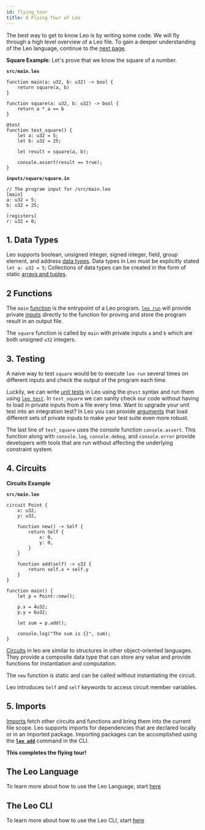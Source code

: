```yaml
---
id: flying_tour
title: A Flying Tour of Leo
---
```



The best way to get to know Leo is by writing some code. We will fly through a high level overview of a Leo file.
To gain a deeper understanding of the Leo language, continue to the [next page](01_layout.md).


**Square Example**: Let's prove that we know the square of a number.

**`src/main.leo`**
```leo
function main(a: u32, b: u32) -> bool {
    return square(a, b)
}

function square(a: u32, b: u32) -> bool {
    return a * a == b
}

@test
function test_square() {
    let a: u32 = 5;
    let b: u32 = 25;
    
    let result = square(a, b);

    console.assert(result == true);
}
```
**`inputs/square/square.in`**
```leo
// The program input for /src/main.leo
[main]
a: u32 = 5;
b: u32 = 25;

[registers]
r: u32 = 0;
```
## 1. Data Types

Leo supports boolean, unsigned integer, signed integer, field, group element, and address [data types](03_types.md). Data types in Leo 
must be explicitly stated `let a: u32 = 5`;
Collections of data types can be created in the form of static [arrays and tuples](04_arrays_and_tuples.md).

## 2 Functions
The `main` [function](07_functions.md) is the entrypoint of a Leo program. 
[`leo run`](../cli/08_run.md) will provide private [inputs](08_inputs.md) directly to the function for proving and store the program result in an output file.

The `square` function is called by `main` with private inputs `a` and `b` which are both unsigned `u32` integers.

## 3. Testing

A naive way to test `square` would be to execute `leo run` several times on different inputs and check the output of the program each time.

Luckily, we can write [unit tests](12_tests.md) in Leo using the `@test` syntax and run them using [`leo test`](../cli/05_test.md). 
In `test_square` we can sanity check our code without having to load in private inputs from a file every time. 
Want to upgrade your unit test into an integration test? 
In Leo you can provide [arguments](12_tests.md#test-annotation-arguments) that load different sets of private inputs to make your test suite even more robust.

The last line of `test_square` uses the console function `console.assert`. 
This function along with `console.log`, `console.debug`, and `console.error` provide developers with tools that are run without
affecting the underlying constraint system. 


## 4. Circuits

**Circuits Example**

**`src/main.leo`**
```leo
circuit Point {
    x: u32,
    y: u32,

    function new() -> Self {
        return Self { 
            x: 0, 
            y: 0, 
        }
    }

    function add(self) -> u32 {
        return self.x + self.y
    }
}

function main() {
    let p = Point::new();
    
    p.x = 4u32;
    p.y = 6u32;

    let sum = p.add();
    
    console.log("The sum is {}", sum);
}
```

[Circuits](09_circuits.md) in leo are similar to structures in other object-oriented languages. 
They provide a composite data type that can store any value and provide functions for instantiation and computation.

The `new` function is static and can be called without instantiating the circuit.

Leo introduces `Self` and `self` keywords to access circuit member variables.

## 5. Imports

[Imports](10_imports.md) fetch other circuits and functions and bring them into the current file scope. 
Leo supports imports for dependencies that are declared locally or in an imported package.
Importing packages can be accomplished using the [**`leo add`**](../cli/11_add.md) command in the CLI.

**This completes the flying tour!** 

## The Leo Language
To learn more about how to use the Leo Language, start [here](01_layout.md)

## The Leo CLI
To learn more about how to use the Leo CLI, start [here](../cli/01_new.md)